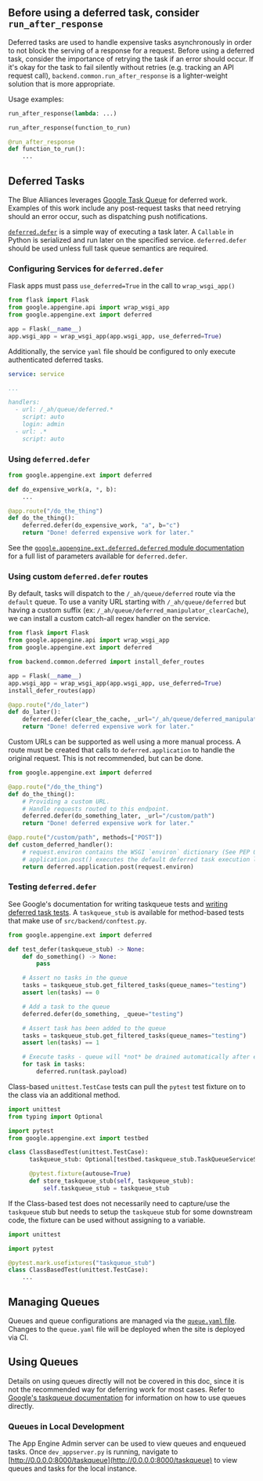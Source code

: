 ## Before using a deferred task, consider `run_after_response`

Deferred tasks are used to handle expensive tasks asynchronously in order to not block the serving of a response for a request. Before using a deferred task, consider the importance of retrying the task if an error should occur. If it's okay for the task to fail silently without retries (e.g. tracking an API request call), `backend.common.run_after_response` is a lighter-weight solution that is more appropriate.

Usage examples:

```python
run_after_response(lambda: ...)
```

```python
run_after_response(function_to_run)
```

```python
@run_after_response
def function_to_run():
    ...
```

## Deferred Tasks

The Blue Alliances leverages [Google Task Queue](https://cloud.google.com/appengine/docs/standard/python/taskqueue) for deferred work. Examples of this work include any post-request tasks that need retrying should an error occur, such as dispatching push notifications.

[`deferred.defer`](https://cloud.google.com/appengine/docs/standard/python/refdocs/google.appengine.ext.deferred.deferred) is a simple way of executing a task later. A `Callable` in Python is serialized and run later on the specified service. `deferred.defer` should be used unless full task queue semantics are required.

### Configuring Services for `deferred.defer`

Flask apps must pass `use_deferred=True` in the call to `wrap_wsgi_app()`

```python
from flask import Flask
from google.appengine.api import wrap_wsgi_app
from google.appengine.ext import deferred

app = Flask(__name__)
app.wsgi_app = wrap_wsgi_app(app.wsgi_app, use_deferred=True)
```

Additionally, the service `yaml` file should be configured to only execute authenticated deferred tasks.

```yaml
service: service

...

handlers:
  - url: /_ah/queue/deferred.*
    script: auto
    login: admin
  - url: .*
    script: auto
```

### Using `deferred.defer`

```python
from google.appengine.ext import deferred

def do_expensive_work(a, *, b):
    ...

@app.route("/do_the_thing")
def do_the_thing():
    deferred.defer(do_expensive_work, "a", b="c")
    return "Done! deferred expensive work for later."
```

See the [`google.appengine.ext.deferred.deferred` module documentation](https://cloud.google.com/appengine/docs/standard/python/refdocs/google.appengine.ext.deferred.deferred) for a full list of parameters available for `deferred.defer`.

### Using custom `deferred.defer` routes

By default, tasks will dispatch to the `/_ah/queue/deferred` route via the `default` queue. To use a vanity URL starting with `/_ah/queue/deferred` but having a custom suffix (ex: `/_ah/queue/deferred_manipulator_clearCache`), we can install a custom catch-all regex handler on the service.

```python
from flask import Flask
from google.appengine.api import wrap_wsgi_app
from google.appengine.ext import deferred

from backend.common.deferred import install_defer_routes

app = Flask(__name__)
app.wsgi_app = wrap_wsgi_app(app.wsgi_app, use_deferred=True)
install_defer_routes(app)

@app.route("/do_later")
def do_later():
    deferred.defer(clear_the_cache, _url="/_ah/queue/deferred_manipulator_clearCache")
    return "Done! deferred expensive work for later."
```

Custom URLs can be supported as well using a more manual process. A route must be created that calls to `deferred.application` to handle the original request. This is not recommended, but can be done.

```python
from google.appengine.ext import deferred

@app.route("/do_the_thing")
def do_the_thing():
    # Providing a custom URL.
    # Handle requests routed to this endpoint.
    deferred.defer(do_something_later, _url="/custom/path")
    return "Done! deferred expensive work for later."

@app.route("/custom/path", methods=["POST"])
def custom_deferred_handler():
    # request.environ contains the WSGI `environ` dictionary (See PEP 0333)
    # application.post() executes the default deferred task execution logic
    return deferred.application.post(request.environ)
```

### Testing `deferred.defer`

See Google's documentation for writing taskqueue tests and [writing deferred task tests](https://cloud.google.com/appengine/docs/standard/python/tools/localunittesting#deferred-tasks). A `taskqueue_stub` is available for method-based tests that make use of `src/backend/conftest.py`.

```python
from google.appengine.ext import deferred

def test_defer(taskqueue_stub) -> None:
    def do_something() -> None:
        pass

    # Assert no tasks in the queue
    tasks = taskqueue_stub.get_filtered_tasks(queue_names="testing")
    assert len(tasks) == 0

    # Add a task to the queue
    deferred.defer(do_something, _queue="testing")

    # Assert task has been added to the queue
    tasks = taskqueue_stub.get_filtered_tasks(queue_names="testing")
    assert len(tasks) == 1

    # Execute tasks - queue will *not* be drained automatically after executing
    for task in tasks:
        deferred.run(task.payload)
```

Class-based `unittest.TestCase` tests can pull the `pytest` test fixture on to the class via an additional method.

```python
import unittest
from typing import Optional

import pytest
from google.appengine.ext import testbed

class ClassBasedTest(unittest.TestCase):
      taskqueue_stub: Optional[testbed.taskqueue_stub.TaskQueueServiceStub] = None

      @pytest.fixture(autouse=True)
      def store_taskqueue_stub(self, taskqueue_stub):
          self.taskqueue_stub = taskqueue_stub
```

If the Class-based test does not necessarily need to capture/use the `taskqueue` stub but needs to setup the `taskqueue` stub for some downstream code, the fixture can be used without assigning to a variable.

```python
import unittest

import pytest

@pytest.mark.usefixtures("taskqueue_stub")
class ClassBasedTest(unittest.TestCase):
    ...
```

## Managing Queues

Queues and queue configurations are managed via the [`queue.yaml` file](https://cloud.google.com/appengine/docs/standard/python/config/queueref). Changes to the `queue.yaml` file will be deployed when the site is deployed via CI.

## Using Queues

Details on using queues directly will not be covered in this doc, since it is not the recommended way for deferring work for most cases. Refer to [Google's taskqueue documentation](https://cloud.google.com/appengine/docs/standard/python/taskqueue) for information on how to use queues directly.

### Queues in Local Development

The App Engine Admin server can be used to view queues and enqueued tasks. Once `dev_appserver.py` is running, navigate to [http://0.0.0.0:8000/taskqueue](http://0.0.0.0:8000/taskqueue) to view queues and tasks for the local instance.
